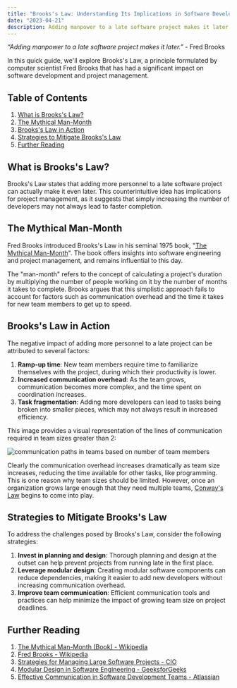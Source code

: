```yaml
---
title: "Brooks's Law: Understanding Its Implications in Software Development"
date: "2023-04-21"
description: Adding manpower to a late software project makes it later.
---
```


*“Adding manpower to a late software project makes it later.”* - Fred Brooks

In this quick guide, we'll explore Brooks's Law, a principle formulated by computer scientist Fred Brooks that has had a significant impact on software development and project management.

## Table of Contents

1. [What is Brooks's Law?](#what-is-brookss-law)
2. [The Mythical Man-Month](#the-mythical-man-month)
3. [Brooks's Law in Action](#brookss-law-in-action)
4. [Strategies to Mitigate Brooks's Law](#strategies-to-mitigate-brookss-law)
5. [Further Reading](#further-reading)

<a name="what-is-brookss-law"></a>

## What is Brooks's Law?

Brooks's Law states that adding more personnel to a late software project can actually make it even later. This counterintuitive idea has implications for project management, as it suggests that simply increasing the number of developers may not always lead to faster completion.

<a name="the-mythical-man-month"></a>

## The Mythical Man-Month

Fred Brooks introduced Brooks's Law in his seminal 1975 book, "[The Mythical Man-Month](https://en.wikipedia.org/wiki/The_Mythical_Man-Month)". The book offers insights into software engineering and project management, and remains influential to this day.

The "man-month" refers to the concept of calculating a project's duration by multiplying the number of people working on it by the number of months it takes to complete. Brooks argues that this simplistic approach fails to account for factors such as communication overhead and the time it takes for new team members to get up to speed.

<a name="brookss-law-in-action"></a>

## Brooks's Law in Action

The negative impact of adding more personnel to a late project can be attributed to several factors:

1. **Ramp-up time**: New team members require time to familiarize themselves with the project, during which their productivity is lower.
2. **Increased communication overhead**: As the team grows, communication becomes more complex, and the time spent on coordination increases.
3. **Task fragmentation**: Adding more developers can lead to tasks being broken into smaller pieces, which may not always result in increased efficiency.

This image provides a visual representation of the lines of communication required in team sizes greater than 2:

![communication paths in teams based on number of team members](/img/communication-paths.jpg)

Clearly the communication overhead increases dramatically as team size increases, reducing the time available for other tasks, like programming. This is one reason why team sizes should be limited. However, once an organization grows large enough that they need multiple teams, [Conway's Law](./conways-law) begins to come into play.

<a name="strategies-to-mitigate-brookss-law"></a>

## Strategies to Mitigate Brooks's Law

To address the challenges posed by Brooks's Law, consider the following strategies:

1. **Invest in planning and design**: Thorough planning and design at the outset can help prevent projects from running late in the first place.
2. **Leverage modular design**: Creating modular software components can reduce dependencies, making it easier to add new developers without increasing communication overhead.
3. **Improve team communication**: Efficient communication tools and practices can help minimize the impact of growing team size on project deadlines.

<a name="further-reading"></a>

## Further Reading

1. [The Mythical Man-Month (Book) - Wikipedia](https://en.wikipedia.org/wiki/The_Mythical_Man-Month)
2. [Fred Brooks - Wikipedia](https://en.wikipedia.org/wiki/Fred_Brooks)
3. [Strategies for Managing Large Software Projects - CIO](https://www.cio.com/article/2412871/strategies-for-managing-large-software-projects.html)
4. [Modular Design in Software Engineering - GeeksforGeeks](https://www.geeksforgeeks.org/modular-design-in-software-engineering/)
5. [Effective Communication in Software Development Teams - Atlassian](https://www.atlassian.com/blog/teams)
